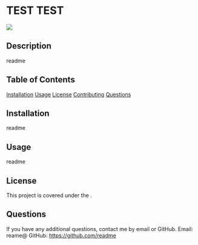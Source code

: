 # TEST TEST
![](https://img.shields.io/badge/license--green?style=for-the-badge&logo=github)
## Description
readme
## Table of Contents
[Installation](#Installation)
[Usage](#Usage)
[License](#License)
[Contributing](#Contributing)
[Questions](#Questions)
## Installation
readme 
## Usage
readme
## License
This project is covered under the .
## Questions
If you have any additional questions, contact me by email or GitHub.
Email: reame@
GitHub: https://github.com/readme